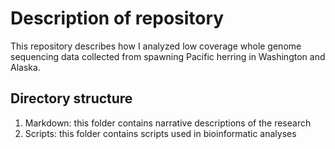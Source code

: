 # Description of repository

This repository describes how I analyzed low coverage whole genome sequencing data collected from spawning Pacific herring in Washington and Alaska. 

## Directory structure
1. Markdown: this folder contains narrative descriptions of the research
2. Scripts: this folder contains scripts used in bioinformatic analyses

